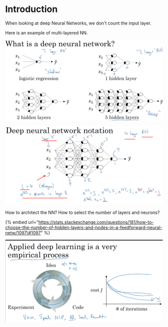 # Introduction

When looking at deep Neural Networks, we don't count the input layer.

Here is an example of multi-layered NN.

![](../.gitbook/assets/image%20%2827%29.png)

![](../.gitbook/assets/image%20%285%29.png)

How to architect the NN? How to select the number of layers and neurons?

{% embed url="https://stats.stackexchange.com/questions/181/how-to-choose-the-number-of-hidden-layers-and-nodes-in-a-feedforward-neural-netw/1097\#1097" %}

![](../.gitbook/assets/image%20%2838%29.png)



